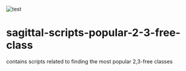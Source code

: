![test](https://github.com/Sagittal/sagittal-scripts-popular-2-3-free-class/actions/workflows/test.yml/badge.svg)

# sagittal-scripts-popular-2-3-free-class

contains scripts related to finding the most popular 2,3-free classes
